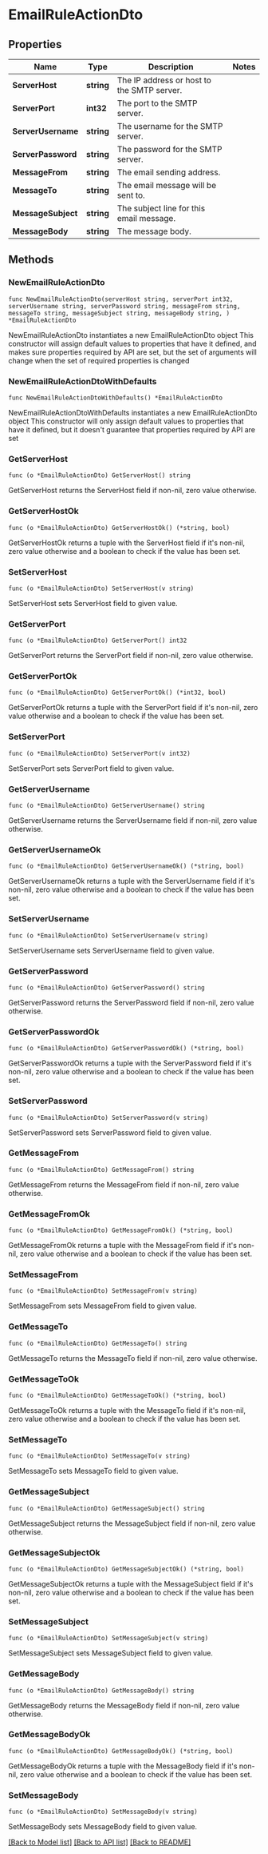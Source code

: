 # EmailRuleActionDto

## Properties

Name | Type | Description | Notes
------------ | ------------- | ------------- | -------------
**ServerHost** | **string** | The IP address or host to the SMTP server. | 
**ServerPort** | **int32** | The port to the SMTP server. | 
**ServerUsername** | **string** | The username for the SMTP server. | 
**ServerPassword** | **string** | The password for the SMTP server. | 
**MessageFrom** | **string** | The email sending address. | 
**MessageTo** | **string** | The email message will be sent to. | 
**MessageSubject** | **string** | The subject line for this email message. | 
**MessageBody** | **string** | The message body. | 

## Methods

### NewEmailRuleActionDto

`func NewEmailRuleActionDto(serverHost string, serverPort int32, serverUsername string, serverPassword string, messageFrom string, messageTo string, messageSubject string, messageBody string, ) *EmailRuleActionDto`

NewEmailRuleActionDto instantiates a new EmailRuleActionDto object
This constructor will assign default values to properties that have it defined,
and makes sure properties required by API are set, but the set of arguments
will change when the set of required properties is changed

### NewEmailRuleActionDtoWithDefaults

`func NewEmailRuleActionDtoWithDefaults() *EmailRuleActionDto`

NewEmailRuleActionDtoWithDefaults instantiates a new EmailRuleActionDto object
This constructor will only assign default values to properties that have it defined,
but it doesn't guarantee that properties required by API are set

### GetServerHost

`func (o *EmailRuleActionDto) GetServerHost() string`

GetServerHost returns the ServerHost field if non-nil, zero value otherwise.

### GetServerHostOk

`func (o *EmailRuleActionDto) GetServerHostOk() (*string, bool)`

GetServerHostOk returns a tuple with the ServerHost field if it's non-nil, zero value otherwise
and a boolean to check if the value has been set.

### SetServerHost

`func (o *EmailRuleActionDto) SetServerHost(v string)`

SetServerHost sets ServerHost field to given value.


### GetServerPort

`func (o *EmailRuleActionDto) GetServerPort() int32`

GetServerPort returns the ServerPort field if non-nil, zero value otherwise.

### GetServerPortOk

`func (o *EmailRuleActionDto) GetServerPortOk() (*int32, bool)`

GetServerPortOk returns a tuple with the ServerPort field if it's non-nil, zero value otherwise
and a boolean to check if the value has been set.

### SetServerPort

`func (o *EmailRuleActionDto) SetServerPort(v int32)`

SetServerPort sets ServerPort field to given value.


### GetServerUsername

`func (o *EmailRuleActionDto) GetServerUsername() string`

GetServerUsername returns the ServerUsername field if non-nil, zero value otherwise.

### GetServerUsernameOk

`func (o *EmailRuleActionDto) GetServerUsernameOk() (*string, bool)`

GetServerUsernameOk returns a tuple with the ServerUsername field if it's non-nil, zero value otherwise
and a boolean to check if the value has been set.

### SetServerUsername

`func (o *EmailRuleActionDto) SetServerUsername(v string)`

SetServerUsername sets ServerUsername field to given value.


### GetServerPassword

`func (o *EmailRuleActionDto) GetServerPassword() string`

GetServerPassword returns the ServerPassword field if non-nil, zero value otherwise.

### GetServerPasswordOk

`func (o *EmailRuleActionDto) GetServerPasswordOk() (*string, bool)`

GetServerPasswordOk returns a tuple with the ServerPassword field if it's non-nil, zero value otherwise
and a boolean to check if the value has been set.

### SetServerPassword

`func (o *EmailRuleActionDto) SetServerPassword(v string)`

SetServerPassword sets ServerPassword field to given value.


### GetMessageFrom

`func (o *EmailRuleActionDto) GetMessageFrom() string`

GetMessageFrom returns the MessageFrom field if non-nil, zero value otherwise.

### GetMessageFromOk

`func (o *EmailRuleActionDto) GetMessageFromOk() (*string, bool)`

GetMessageFromOk returns a tuple with the MessageFrom field if it's non-nil, zero value otherwise
and a boolean to check if the value has been set.

### SetMessageFrom

`func (o *EmailRuleActionDto) SetMessageFrom(v string)`

SetMessageFrom sets MessageFrom field to given value.


### GetMessageTo

`func (o *EmailRuleActionDto) GetMessageTo() string`

GetMessageTo returns the MessageTo field if non-nil, zero value otherwise.

### GetMessageToOk

`func (o *EmailRuleActionDto) GetMessageToOk() (*string, bool)`

GetMessageToOk returns a tuple with the MessageTo field if it's non-nil, zero value otherwise
and a boolean to check if the value has been set.

### SetMessageTo

`func (o *EmailRuleActionDto) SetMessageTo(v string)`

SetMessageTo sets MessageTo field to given value.


### GetMessageSubject

`func (o *EmailRuleActionDto) GetMessageSubject() string`

GetMessageSubject returns the MessageSubject field if non-nil, zero value otherwise.

### GetMessageSubjectOk

`func (o *EmailRuleActionDto) GetMessageSubjectOk() (*string, bool)`

GetMessageSubjectOk returns a tuple with the MessageSubject field if it's non-nil, zero value otherwise
and a boolean to check if the value has been set.

### SetMessageSubject

`func (o *EmailRuleActionDto) SetMessageSubject(v string)`

SetMessageSubject sets MessageSubject field to given value.


### GetMessageBody

`func (o *EmailRuleActionDto) GetMessageBody() string`

GetMessageBody returns the MessageBody field if non-nil, zero value otherwise.

### GetMessageBodyOk

`func (o *EmailRuleActionDto) GetMessageBodyOk() (*string, bool)`

GetMessageBodyOk returns a tuple with the MessageBody field if it's non-nil, zero value otherwise
and a boolean to check if the value has been set.

### SetMessageBody

`func (o *EmailRuleActionDto) SetMessageBody(v string)`

SetMessageBody sets MessageBody field to given value.



[[Back to Model list]](../README.md#documentation-for-models) [[Back to API list]](../README.md#documentation-for-api-endpoints) [[Back to README]](../README.md)


